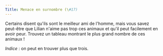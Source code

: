 ```yaml
---
Title: Menace en surnombre (\#17)
---
```


Certains disent qu'ils sont le meilleur ami de l'homme, mais vous savez peut-être que Lilian n'aime pas trop ces animaux et qu'il peut facilement en avoir peur.
Trouvez un tableau montrant le plus grand nombre de ces animaux !

*Indice* : on peut en trouver plus que trois.
